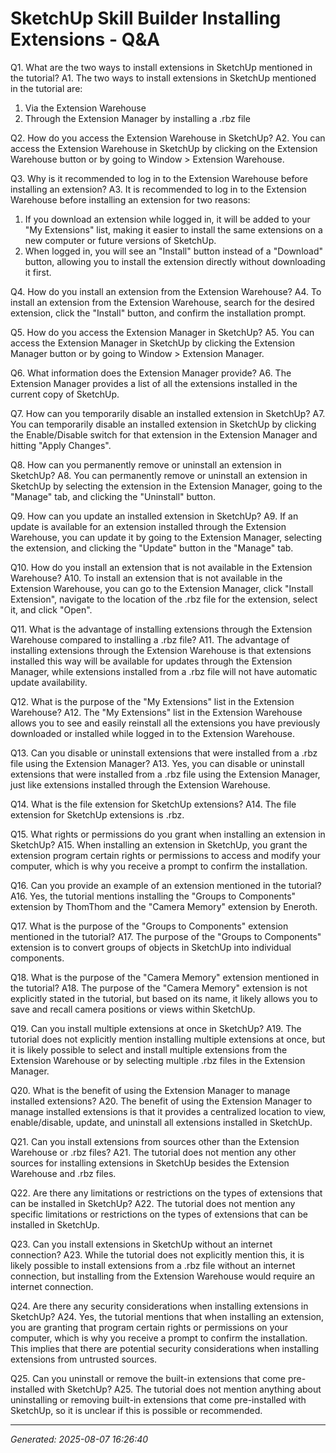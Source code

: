 # SketchUp Skill Builder  Installing Extensions - Q&A

Q1. What are the two ways to install extensions in SketchUp mentioned in the tutorial?
A1. The two ways to install extensions in SketchUp mentioned in the tutorial are:
1) Via the Extension Warehouse
2) Through the Extension Manager by installing a .rbz file

Q2. How do you access the Extension Warehouse in SketchUp?
A2. You can access the Extension Warehouse in SketchUp by clicking on the Extension Warehouse button or by going to Window > Extension Warehouse.

Q3. Why is it recommended to log in to the Extension Warehouse before installing an extension?
A3. It is recommended to log in to the Extension Warehouse before installing an extension for two reasons:
1) If you download an extension while logged in, it will be added to your "My Extensions" list, making it easier to install the same extensions on a new computer or future versions of SketchUp.
2) When logged in, you will see an "Install" button instead of a "Download" button, allowing you to install the extension directly without downloading it first.

Q4. How do you install an extension from the Extension Warehouse?
A4. To install an extension from the Extension Warehouse, search for the desired extension, click the "Install" button, and confirm the installation prompt.

Q5. How do you access the Extension Manager in SketchUp?
A5. You can access the Extension Manager in SketchUp by clicking the Extension Manager button or by going to Window > Extension Manager.

Q6. What information does the Extension Manager provide?
A6. The Extension Manager provides a list of all the extensions installed in the current copy of SketchUp.

Q7. How can you temporarily disable an installed extension in SketchUp?
A7. You can temporarily disable an installed extension in SketchUp by clicking the Enable/Disable switch for that extension in the Extension Manager and hitting "Apply Changes".

Q8. How can you permanently remove or uninstall an extension in SketchUp?
A8. You can permanently remove or uninstall an extension in SketchUp by selecting the extension in the Extension Manager, going to the "Manage" tab, and clicking the "Uninstall" button.

Q9. How can you update an installed extension in SketchUp?
A9. If an update is available for an extension installed through the Extension Warehouse, you can update it by going to the Extension Manager, selecting the extension, and clicking the "Update" button in the "Manage" tab.

Q10. How do you install an extension that is not available in the Extension Warehouse?
A10. To install an extension that is not available in the Extension Warehouse, you can go to the Extension Manager, click "Install Extension", navigate to the location of the .rbz file for the extension, select it, and click "Open".

Q11. What is the advantage of installing extensions through the Extension Warehouse compared to installing a .rbz file?
A11. The advantage of installing extensions through the Extension Warehouse is that extensions installed this way will be available for updates through the Extension Manager, while extensions installed from a .rbz file will not have automatic update availability.

Q12. What is the purpose of the "My Extensions" list in the Extension Warehouse?
A12. The "My Extensions" list in the Extension Warehouse allows you to see and easily reinstall all the extensions you have previously downloaded or installed while logged in to the Extension Warehouse.

Q13. Can you disable or uninstall extensions that were installed from a .rbz file using the Extension Manager?
A13. Yes, you can disable or uninstall extensions that were installed from a .rbz file using the Extension Manager, just like extensions installed through the Extension Warehouse.

Q14. What is the file extension for SketchUp extensions?
A14. The file extension for SketchUp extensions is .rbz.

Q15. What rights or permissions do you grant when installing an extension in SketchUp?
A15. When installing an extension in SketchUp, you grant the extension program certain rights or permissions to access and modify your computer, which is why you receive a prompt to confirm the installation.

Q16. Can you provide an example of an extension mentioned in the tutorial?
A16. Yes, the tutorial mentions installing the "Groups to Components" extension by ThomThom and the "Camera Memory" extension by Eneroth.

Q17. What is the purpose of the "Groups to Components" extension mentioned in the tutorial?
A17. The purpose of the "Groups to Components" extension is to convert groups of objects in SketchUp into individual components.

Q18. What is the purpose of the "Camera Memory" extension mentioned in the tutorial?
A18. The purpose of the "Camera Memory" extension is not explicitly stated in the tutorial, but based on its name, it likely allows you to save and recall camera positions or views within SketchUp.

Q19. Can you install multiple extensions at once in SketchUp?
A19. The tutorial does not explicitly mention installing multiple extensions at once, but it is likely possible to select and install multiple extensions from the Extension Warehouse or by selecting multiple .rbz files in the Extension Manager.

Q20. What is the benefit of using the Extension Manager to manage installed extensions?
A20. The benefit of using the Extension Manager to manage installed extensions is that it provides a centralized location to view, enable/disable, update, and uninstall all extensions installed in SketchUp.

Q21. Can you install extensions from sources other than the Extension Warehouse or .rbz files?
A21. The tutorial does not mention any other sources for installing extensions in SketchUp besides the Extension Warehouse and .rbz files.

Q22. Are there any limitations or restrictions on the types of extensions that can be installed in SketchUp?
A22. The tutorial does not mention any specific limitations or restrictions on the types of extensions that can be installed in SketchUp.

Q23. Can you install extensions in SketchUp without an internet connection?
A23. While the tutorial does not explicitly mention this, it is likely possible to install extensions from a .rbz file without an internet connection, but installing from the Extension Warehouse would require an internet connection.

Q24. Are there any security considerations when installing extensions in SketchUp?
A24. Yes, the tutorial mentions that when installing an extension, you are granting that program certain rights or permissions on your computer, which is why you receive a prompt to confirm the installation. This implies that there are potential security considerations when installing extensions from untrusted sources.

Q25. Can you uninstall or remove the built-in extensions that come pre-installed with SketchUp?
A25. The tutorial does not mention anything about uninstalling or removing built-in extensions that come pre-installed with SketchUp, so it is unclear if this is possible or recommended.

---
*Generated: 2025-08-07 16:26:40*
